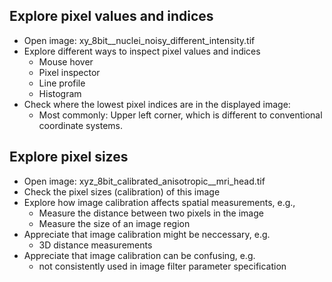 ## Explore pixel values and indices

* Open image: xy_8bit__nuclei_noisy_different_intensity.tif
* Explore different ways to inspect pixel values and indices
  * Mouse hover
  * Pixel inspector
  * Line profile
  * Histogram
* Check where the lowest pixel indices are in the displayed image:
  * Most commonly: Upper left corner, which is different to conventional coordinate systems.

## Explore pixel sizes 

* Open image: xyz_8bit_calibrated_anisotropic__mri_head.tif
* Check the pixel sizes (calibration) of this image
* Explore how image calibration affects spatial measurements, e.g.,
  * Measure the distance between two pixels in the image
  * Measure the size of an image region
* Appreciate that image calibration might be neccessary, e.g.
  * 3D distance measurements
* Appreciate that image calibration can be confusing, e.g.
  * not consistently used in image filter parameter specification
